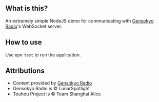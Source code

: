 ## What is this?
An extremely simple NodeJS demo for communicating with [Gensokyo Radio](https://gensokyoradio.net/)'s WebSocket server.

## How to use
Use `npm test` to run the application.

## Attributions
- Content provided by [Gensokyo Radio](https://gensokyoradio.net/)
- Gensokyo Radio is © LunarSpotlight
- Touhou Project is © Team Shanghai Alice